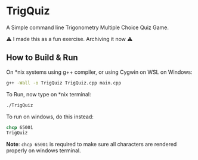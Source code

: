 # TrigQuiz

A Simple command line Trigonometry Multiple Choice Quiz Game.

⚠ I made this as a fun exercise. Archiving it now ⚠

## How to Build & Run

On *nix systems using g++ compiler, or using Cygwin on WSL on Windows:

```sh
g++ -Wall -o TrigQuiz TrigQuiz.cpp main.cpp
```

To Run, now type on *nix terminal:

```sh
./TrigQuiz
```

To run on windows, do this instead:

```bat
chcp 65001
TrigQuiz
```

__Note__: `chcp 65001` is required to make sure all characters are rendered properly on windows terminal.
